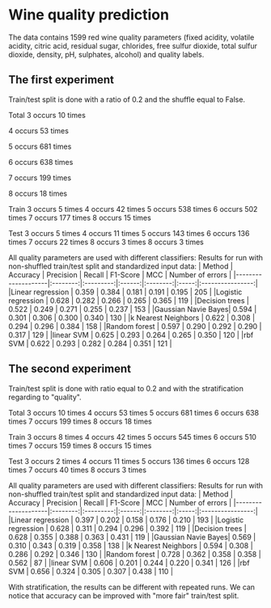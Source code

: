 # Wine quality prediction

The data contains 1599 red wine quality parameters (fixed acidity, volatile acidity, citric acid, residual sugar, chlorides, free sulfur dioxide, total sulfur dioxide, density, pH, sulphates, alcohol) and quality labels.

## The first experiment
Train/test split is done with a ratio of 0.2 and the shuffle equal to False.

Total 
3 occurs 10 times 

4 occurs 53 times 

5 occurs 681 times 

6 occurs 638 times 

7 occurs 199 times 

8 occurs 18 times 


Train 
3 occurs 5 times 
4 occurs 42 times 
5 occurs 538 times 
6 occurs 502 times 
7 occurs 177 times 
8 occurs 15 times 

Test 
3 occurs 5 times 
4 occurs 11 times 
5 occurs 143 times 
6 occurs 136 times 
7 occurs 22 times 
8 occurs 3 times 
8 occurs 3 times 

All quality parameters are used with different classifiers:
Results for run with non-shuffled train/test split and standardized input data:
| Method             | Accuracy | Precision | Recall | F1-Score | MCC   | Number of errors |
|--------------------|:--------:|:---------:|:------:|:--------:|:-----:|:----------------:|
|Linear regression   | 0.359    | 0.384     | 0.181  | 0.191    | 0.195 | 205              |
|Logistic regression | 0.628    | 0.282     | 0.266  | 0.265    | 0.365 | 119              |
|Decision trees      | 0.522    | 0.249     | 0.271  | 0.255    | 0.237 | 153              |
|Gaussian Navie Bayes| 0.594    | 0.301     | 0.306  | 0.300    | 0.340 | 130              |
|k Nearest Neighbors | 0.622    | 0.308     | 0.294  | 0.296    | 0.384 | 158              |
|Random forest       | 0.597    | 0.290     | 0.292  | 0.290    | 0.317 | 129              |
|linear SVM          | 0.625    | 0.293     | 0.264  | 0.265    | 0.350 | 120              |
|rbf SVM             | 0.622    | 0.293     | 0.282  | 0.284    | 0.351 | 121              |


## The second experiment
Train/test split is done with ratio equal to 0.2 and with the stratification regarding to "quality".

Total 
3 occurs 10 times 
4 occurs 53 times 
5 occurs 681 times 
6 occurs 638 times 
7 occurs 199 times 
8 occurs 18 times 

Train 
3 occurs 8 times 
4 occurs 42 times 
5 occurs 545 times 
6 occurs 510 times 
7 occurs 159 times 
8 occurs 15 times 

Test 
3 occurs 2 times 
4 occurs 11 times 
5 occurs 136 times 
6 occurs 128 times 
7 occurs 40 times 
8 occurs 3 times 

All quality parameters are used with different classifiers:
Results for run with non-shuffled train/test split and standardized input data:
| Method             | Accuracy | Precision | Recall | F1-Score | MCC   | Number of errors |
|--------------------|:--------:|:---------:|:------:|:--------:|:-----:|:----------------:|
|Linear regression   | 0.397    | 0.202     | 0.158  | 0.176    | 0.210 | 193              |
|Logistic regression | 0.628    | 0.311     | 0.294  | 0.296    | 0.392 | 119              |
|Decision trees      | 0.628    | 0.355     | 0.388  | 0.363    | 0.431 | 119              |
|Gaussian Navie Bayes| 0.569    | 0.310     | 0.343  | 0.319    | 0.358 | 138              |
|k Nearest Neighbors | 0.594    | 0.308     | 0.286  | 0.292    | 0.346 | 130              |
|Random forest       | 0.728    | 0.362     | 0.358  | 0.358    | 0.562 | 87               |
|linear SVM          | 0.606    | 0.201     | 0.244  | 0.220    | 0.341 | 126              |
|rbf SVM             | 0.656    | 0.324     | 0.305  | 0.307    | 0.438 | 110              |

With stratification, the results can be different with repeated runs.
We can notice that accuracy can be improved with "more fair" train/test split.
